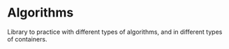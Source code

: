 # Algorithms
Library to practice with different types of algorithms, and in different types of containers.
